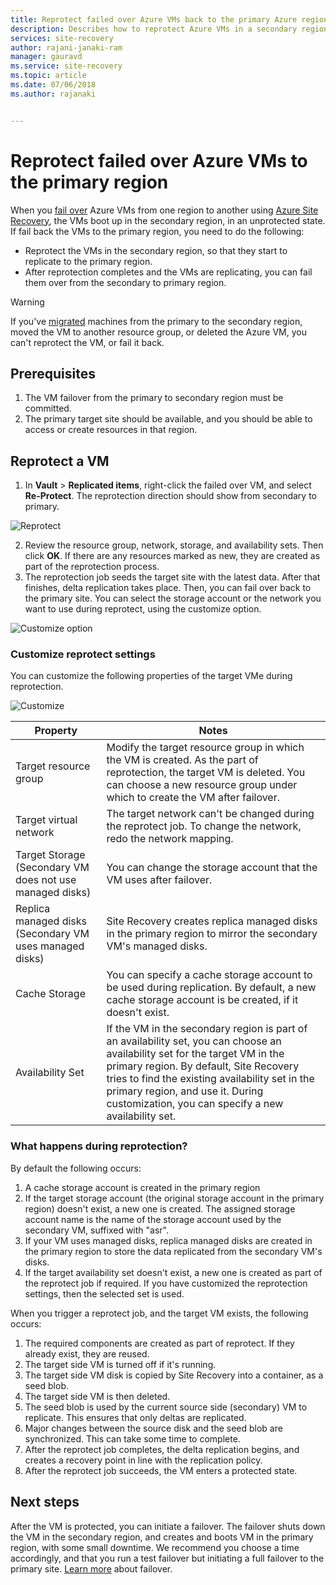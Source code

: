 ```yaml
---
title: Reprotect failed over Azure VMs back to the primary Azure region with Azure Site Recovery | Microsoft Docs
description: Describes how to reprotect Azure VMs in a secondary region, after failover from a primary region, using Azure Site Recovery.
services: site-recovery
author: rajani-janaki-ram 
manager: gauravd
ms.service: site-recovery
ms.topic: article
ms.date: 07/06/2018
ms.author: rajanaki


---
```

# Reprotect failed over Azure VMs to the primary region


When you [fail over](site-recovery-failover.md) Azure VMs from one region to another using [Azure Site Recovery](site-recovery-overview.md), the VMs boot up in the secondary region, in an unprotected state. If fail back the VMs to the primary region, you need to do the following:

- Reprotect the VMs in the secondary region, so that they start to replicate to the primary region. 
- After reprotection completes and the VMs are replicating, you can fail them over from the secondary to primary region.

> [!WARNING]
> If you've [migrated](migrate-overview.md#what-do-we-mean-by-migration) machines from the primary to the secondary region, moved the VM to another resource group, or deleted the Azure VM, you can't reprotect the VM, or fail it back.


## Prerequisites
1. The VM failover from the primary to secondary region must be committed.
2. The primary target site should be available, and you should be able to access or create resources in that region.

## Reprotect a VM

1. In **Vault** > **Replicated items**, right-click the failed over VM, and select **Re-Protect**. The reprotection direction should show from secondary to primary. 

  ![Reprotect](./media/site-recovery-how-to-reprotect-azure-to-azure/reprotect.png)

2. Review the resource group, network, storage, and availability sets. Then click **OK**. If there are any resources marked as new, they are created as part of the reprotection process.
3. The reprotection job seeds the target site with the latest data. After that finishes, delta replication takes place. Then, you can fail over back to the primary site. You can select the storage account or the network you want to use during reprotect, using the customize option.

  ![Customize option](./media/site-recovery-how-to-reprotect-azure-to-azure/customize.png)

### Customize reprotect settings

You can customize the following properties of the target VMe during reprotection.

![Customize](./media/site-recovery-how-to-reprotect-azure-to-azure/customizeblade.png)

|Property |Notes  |
|---------|---------|
|Target resource group     | Modify the target resource group in which the VM is created. As the part of reprotection, the target VM is deleted. You can choose a new resource group under which to create the VM after failover.        |
|Target virtual network     | The target network can't be changed during the reprotect job. To change the network, redo the network mapping.         |
|Target Storage (Secondary VM does not use managed disks)     | You can change the storage account that the VM uses after failover.         |
|Replica managed disks (Secondary VM uses managed disks)    | Site Recovery creates replica managed disks in the primary region to mirror the secondary VM's managed disks.         | 
|Cache Storage     | You can specify a cache storage account to be used during replication. By default, a new cache storage account is be created, if it doesn't exist.         |
|Availability Set     |If the VM in the secondary region is part of an availability set, you can choose an availability set for the target VM in the primary region. By default, Site Recovery tries to find the existing availability set in the primary region, and use it. During customization, you can specify a new availability set.         |


### What happens during reprotection?

By default the following occurs:

1. A cache storage account is created in the primary region
2. If the target storage account (the original storage account in the primary region) doesn't exist, a new one is created. The assigned storage account name is the name of the storage account used by the secondary VM, suffixed with "asr".
3. If your VM uses managed disks, replica managed disks are created in the primary region to store the data replicated from the secondary VM's disks. 
4. If the target availability set doesn't exist, a new one is created as part of the reprotect job if required. If you have customized the reprotection settings, then the selected set is used.

When you trigger a reprotect job, and the target VM exists, the following occurs:

1. The required  components are created as part of reprotect. If they already exist, they are reused.
2. The target side VM is turned off if it's running.
3. The target side VM disk is copied by Site Recovery into a container, as a seed blob.
4. The target side VM is then deleted.
5. The seed blob is used by the current source side (secondary) VM to replicate. This ensures that only deltas are replicated.
6. Major changes between the source disk and the seed blob are synchronized. This can take some time to complete.
7. After the reprotect job completes, the delta replication begins, and creates a recovery point in line with the replication policy.
8. After the reprotect job succeeds, the VM enters a protected state.

## Next steps

After the VM is protected, you can initiate a failover. The failover shuts down the VM in the secondary region, and creates and boots VM in the primary region, with some small downtime. We recommend you choose a time accordingly, and that you run a test failover but initiating a full failover to the primary site. [Learn more](site-recovery-failover.md) about failover.

